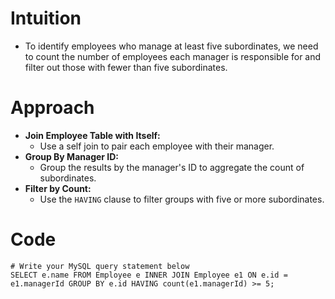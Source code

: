 # Intuition
- To identify employees who manage at least five subordinates, we need to count the number of employees each manager is responsible for and filter out those with fewer than five subordinates.
<!-- Describe your first thoughts on how to solve this problem. -->

# Approach
- **Join Employee Table with Itself:**
  - Use a self join to pair each employee with their manager.
- **Group By Manager ID:**
  - Group the results by the manager's ID to aggregate the count of subordinates.
- **Filter by Count:**
  - Use the `HAVING` clause to filter groups with five or more subordinates.
<!-- Describe your approach to solving the problem. -->


# Code
```
# Write your MySQL query statement below
SELECT e.name FROM Employee e INNER JOIN Employee e1 ON e.id = e1.managerId GROUP BY e.id HAVING count(e1.managerId) >= 5;

```